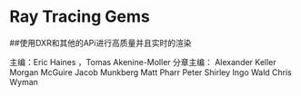 # Ray Tracing Gems

##使用DXR和其他的APi进行高质量并且实时的渲染

主编：Eric Haines ，Tomas Akenine-Moller
分章主编：
Alexander Keller
Morgan McGuire
Jacob Munkberg
Matt Pharr
Peter Shirley
Ingo Wald
Chris Wyman
